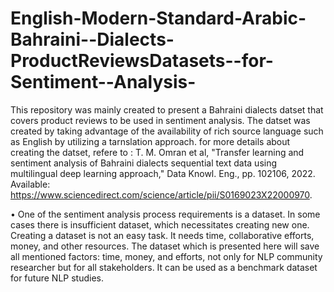 # English-Modern-Standard-Arabic-Bahraini--Dialects-ProductReviewsDatasets--for-Sentiment--Analysis-
This repository was mainly created to present a Bahraini dialects datset that covers product reviews to be used in sentiment analysis. The datset was created by taking advantage of the availability of rich source language such as English by utilizing a tarnslation approach. for more details about creating the datset,  refere to : T. M. Omran et al, "Transfer learning and sentiment analysis of Bahraini dialects sequential text data using multilingual deep learning approach," Data Knowl. Eng., pp. 102106, 2022. Available: https://www.sciencedirect.com/science/article/pii/S0169023X22000970.

•	One of the sentiment analysis process requirements is a dataset. In some cases there is insufficient dataset, which necessitates creating new one. Creating a dataset is not an easy task. It needs time, collaborative efforts, money, and other resources. The dataset which is presented here will save all mentioned factors: time, money, and efforts, not only for NLP community researcher but for all stakeholders. It can be used as a benchmark dataset for future NLP studies.  
